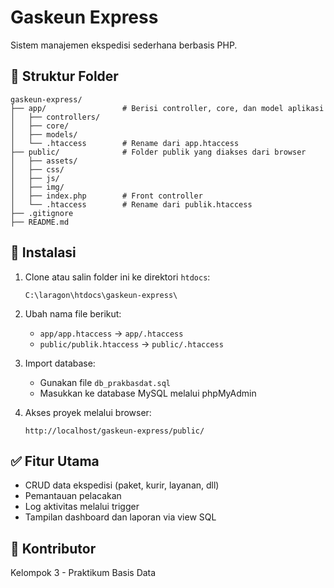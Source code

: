 # Gaskeun Express

Sistem manajemen ekspedisi sederhana berbasis PHP.

## 📁 Struktur Folder

```
gaskeun-express/
├── app/                 # Berisi controller, core, dan model aplikasi
│   ├── controllers/
│   ├── core/
│   ├── models/
│   └── .htaccess        # Rename dari app.htaccess
├── public/              # Folder publik yang diakses dari browser
│   ├── assets/
│   ├── css/
│   ├── js/
│   ├── img/
│   ├── index.php        # Front controller
│   └── .htaccess        # Rename dari publik.htaccess
├── .gitignore
├── README.md
```

## 🔧 Instalasi

1. Clone atau salin folder ini ke direktori `htdocs`:
    ```
    C:\laragon\htdocs\gaskeun-express\
    ```

2. Ubah nama file berikut:
    - `app/app.htaccess` → `app/.htaccess`
    - `public/publik.htaccess` → `public/.htaccess`

3. Import database:
    - Gunakan file `db_prakbasdat.sql`
    - Masukkan ke database MySQL melalui phpMyAdmin

4. Akses proyek melalui browser:
    ```
    http://localhost/gaskeun-express/public/
    ```

## ✅ Fitur Utama

- CRUD data ekspedisi (paket, kurir, layanan, dll)
- Pemantauan pelacakan
- Log aktivitas melalui trigger
- Tampilan dashboard dan laporan via view SQL

## 🤝 Kontributor

Kelompok 3 - Praktikum Basis Data  
